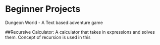 # Beginner Projects
Dungeon World - A Text based adventure game

##Recursive Calculator:
A calculator that takes in expressions and solves them. Concept of recursion is used in this
